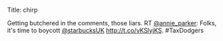 Title: chirp

Getting butchered in the comments, those liars. RT <a href="http://twitter.com/annie_parker">@annie_parker</a>: Folks, it's time to boycott <a href="http://twitter.com/starbucksUK">@starbucksUK</a> <a href="http://t.co/vKSlyjKS">http://t.co/vKSlyjKS</a>. #TaxDodgers
